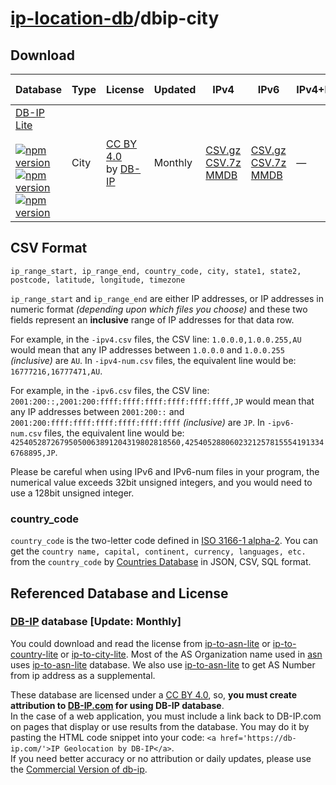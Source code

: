 # [ip-location-db](https://github.com/sapics/ip-location-db)/dbip-city

## Download

| Database | Type | License | Updated | IPv4 | IPv6 | IPv4+IPV6 | IPv4-num | IPv6-num |
|---|---|---|---|---|---|---|---|---|
| [DB-IP Lite](https://github.com/sapics/ip-location-db/tree/main/dbip-city/)<br><br>[![npm version](https://img.shields.io/npm/v/@ip-location-db/dbip-city?color=success&style=flat-square&label=GZ)](https://www.npmjs.com/package/@ip-location-db/dbip-city)<br>[![npm version](https://img.shields.io/npm/v/@ip-location-db/dbip-city-7z?color=success&style=flat-square&label=7z)](https://www.npmjs.com/package/@ip-location-db/dbip-city-7z)<br>[![npm version](https://img.shields.io/npm/v/@ip-location-db/dbip-city-mmdb?color=success&style=flat-square&label=MMDB)](https://www.npmjs.com/package/@ip-location-db/dbip-city-mmdb) | City | [CC BY 4.0](https://creativecommons.org/licenses/by/4.0/) <br> by [DB-IP](https://db-ip.com/) | Monthly | [CSV.gz](https://unpkg.com/@ip-location-db/dbip-city/dbip-city-ipv4.csv.gz)<br>[CSV.7z](https://cdn.jsdelivr.net/npm/@ip-location-db/dbip-city-7z/dbip-city-ipv4.csv.7z)<br>[MMDB](https://cdn.jsdelivr.net/npm/@ip-location-db/dbip-city-mmdb/dbip-city-ipv4.mmdb) | [CSV.gz](https://unpkg.com/@ip-location-db/dbip-city/dbip-city-ipv6.csv.gz)<br>[CSV.7z](https://cdn.jsdelivr.net/npm/@ip-location-db/dbip-city-7z/dbip-city-ipv6.csv.7z)<br>[MMDB](https://cdn.jsdelivr.net/npm/@ip-location-db/dbip-city-mmdb/dbip-city-ipv6.mmdb) | — | [CSV.gz](https://unpkg.com/@ip-location-db/dbip-city/dbip-city-ipv4-num.csv.gz)<br>[CSV.7z](https://cdn.jsdelivr.net/npm/@ip-location-db/dbip-city-7z/dbip-city-ipv4-num.csv.7z) | [CSV.gz](https://unpkg.com/@ip-location-db/dbip-city/dbip-city-ipv6-num.csv.gz)<br>[CSV.7z](https://cdn.jsdelivr.net/npm/@ip-location-db/dbip-city-7z/dbip-city-ipv6-num.csv.7z) |


## CSV Format

```CSV
ip_range_start, ip_range_end, country_code, city, state1, state2, postcode, latitude, longitude, timezone
```
`ip_range_start` and `ip_range_end` are either IP addresses, or IP addresses in numeric format *(depending upon which files you choose)* and these two fields represent an **inclusive** range of IP addresses for that data row.

For example, in the `-ipv4.csv` files, the CSV line: `1.0.0.0,1.0.0.255,AU` would mean that any IP addresses between `1.0.0.0` and `1.0.0.255` *(inclusive)* are `AU`. In `-ipv4-num.csv` files, the equivalent line would be: `16777216,16777471,AU`.

For example, in the `-ipv6.csv` files, the CSV line: `2001:200::,2001:200:ffff:ffff:ffff:ffff:ffff:ffff,JP` would mean that any IP addresses between `2001:200::` and `2001:200:ffff:ffff:ffff:ffff:ffff:ffff` *(inclusive)* are `JP`. In `-ipv6-num.csv` files, the equivalent line would be: `42540528726795050063891204319802818560,42540528806023212578155541913346768895,JP`.

Please be careful when using IPv6 and IPv6-num files in your program, the numerical value exceeds 32bit unsigned integers, and you would need to use a 128bit unsigned integer.


### country_code

`country_code` is the two-letter code defined in [ISO 3166-1 alpha-2](https://wikipedia.org/wiki/ISO_3166-1_alpha-2).
You can get the `country name, capital, continent, currency, languages, etc.` from the `country_code` by [Countries Database](https://github.com/annexare/Countries) in JSON, CSV, SQL format.


## Referenced Database and License



### [DB-IP](https://db-ip.com/) database [Update: Monthly]

You could download and read the license from [ip-to-asn-lite](https://db-ip.com/db/download/ip-to-asn-lite) or [ip-to-country-lite](https://db-ip.com/db/download/ip-to-country-lite) or [ip-to-city-lite](https://db-ip.com/db/download/ip-to-city-lite).
Most of the AS Organization name used in [asn](https://www.npmjs.com/package/@ip-location-db/asn) uses [ip-to-asn-lite](https://db-ip.com/db/download/ip-to-asn-lite) database.
We also use [ip-to-asn-lite](https://db-ip.com/db/download/ip-to-asn-lite) to get AS Number from ip address as a supplemental.

These database are licensed under a [CC BY 4.0](https://creativecommons.org/licenses/by/4.0/), so, **you must create attribution to [DB-IP.com](https://db-ip.com/) for using DB-IP database**.<br>
In the case of a web application, you must include a link back to DB-IP.com on pages that display or use results from the database. You may do it by pasting the HTML code snippet into your code: `<a href='https://db-ip.com/'>IP Geolocation by DB-IP</a>`.<br>
If you need better accuracy or no attribution or daily updates, please use the [Commercial Version of db-ip](https://db-ip.com/db/ip-to-country).

